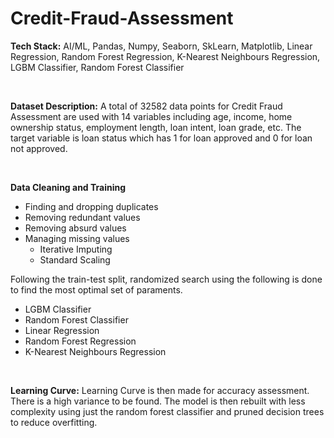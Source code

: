 # Credit-Fraud-Assessment

**Tech Stack:** AI/ML, Pandas, Numpy, Seaborn, SkLearn, Matplotlib, Linear Regression, Random Forest Regression,  K-Nearest Neighbours Regression, LGBM Classifier, Random Forest Classifier

<br /> 

**Dataset Description:** A total of 32582 data points for Credit Fraud Assessment are used with 14 variables including age, income, home ownership status, employment length, loan intent, loan grade, etc. The target variable is loan status which has 1 for loan approved and 0 for loan not approved. 

<br /> 

**Data Cleaning and Training**
- Finding and dropping duplicates
- Removing redundant values
- Removing absurd values
- Managing missing values
  - Iterative Imputing 
  - Standard Scaling

Following the train-test split, randomized search using the following is done to find the most optimal set of paraments. 
- LGBM Classifier
- Random Forest Classifier
- Linear Regression
- Random Forest Regression
- K-Nearest Neighbours Regression

<br /> 


**Learning Curve:** Learning Curve is then made for accuracy assessment. There is a high variance to be found. The model is then rebuilt with less complexity using just the random forest classifier and pruned decision trees to reduce overfitting. 





  
